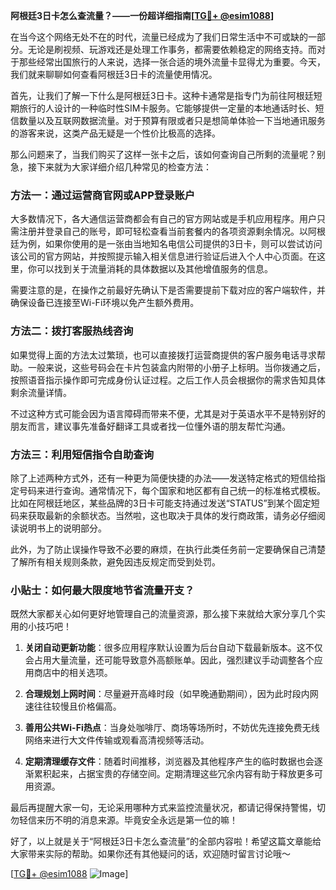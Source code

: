 **阿根廷3日卡怎么查流量？——一份超详细指南[[TG💪+ @esim1088](https://t.me/s/esim1088)]**

在当今这个网络无处不在的时代，流量已经成为了我们日常生活中不可或缺的一部分。无论是刷视频、玩游戏还是处理工作事务，都需要依赖稳定的网络支持。而对于那些经常出国旅行的人来说，选择一张合适的境外流量卡显得尤为重要。今天，我们就来聊聊如何查看阿根廷3日卡的流量使用情况。

首先，让我们了解一下什么是阿根廷3日卡。这种卡通常是指专门为前往阿根廷短期旅行的人设计的一种临时性SIM卡服务。它能够提供一定量的本地通话时长、短信数量以及互联网数据流量。对于预算有限或者只是想简单体验一下当地通讯服务的游客来说，这类产品无疑是一个性价比极高的选择。

那么问题来了，当我们购买了这样一张卡之后，该如何查询自己所剩的流量呢？别急，接下来就为大家详细介绍几种常见的检查方法：

### 方法一：通过运营商官网或APP登录账户

大多数情况下，各大通信运营商都会有自己的官方网站或是手机应用程序。用户只需注册并登录自己的账号，即可轻松查看当前套餐内的各项资源剩余情况。以阿根廷为例，如果你使用的是一张由当地知名电信公司提供的3日卡，则可以尝试访问该公司的官方网站，并按照提示输入相关信息进行验证后进入个人中心页面。在这里，你可以找到关于流量消耗的具体数据以及其他增值服务的信息。

需要注意的是，在操作之前最好先确认下是否需要提前下载对应的客户端软件，并确保设备已连接至Wi-Fi环境以免产生额外费用。

### 方法二：拨打客服热线咨询

如果觉得上面的方法太过繁琐，也可以直接拨打运营商提供的客户服务电话寻求帮助。一般来说，这些号码会在卡片包装盒内附带的小册子上标明。当你拨通之后，按照语音指示操作即可完成身份认证过程。之后工作人员会根据你的需求告知具体剩余流量详情。

不过这种方式可能会因为语言障碍而带来不便，尤其是对于英语水平不是特别好的朋友而言，建议事先准备好翻译工具或者找一位懂外语的朋友帮忙沟通。

### 方法三：利用短信指令自助查询

除了上述两种方式外，还有一种更为简便快捷的办法——发送特定格式的短信给指定号码来进行查询。通常情况下，每个国家和地区都有自己统一的标准格式模板。比如在阿根廷地区，某些品牌的3日卡可能支持通过发送“STATUS”到某个固定短码来获取最新的余额状态。当然啦，这也取决于具体的发行商政策，请务必仔细阅读说明书上的说明部分。

此外，为了防止误操作导致不必要的麻烦，在执行此类任务前一定要确保自己清楚了解所有相关规则条款，避免因违反规定而受到处罚。

### 小贴士：如何最大限度地节省流量开支？

既然大家都关心如何更好地管理自己的流量资源，那么接下来就给大家分享几个实用的小技巧吧！

1. **关闭自动更新功能**：很多应用程序默认设置为后台自动下载最新版本。这不仅会占用大量流量，还可能导致意外高额账单。因此，强烈建议手动调整各个应用商店中的相关选项。
   
2. **合理规划上网时间**：尽量避开高峰时段（如早晚通勤期间），因为此时段内网速往往较慢且价格偏高。
    
3. **善用公共Wi-Fi热点**：当身处咖啡厅、商场等场所时，不妨优先连接免费无线网络来进行大文件传输或观看高清视频等活动。
    
4. **定期清理缓存文件**：随着时间推移，浏览器及其他程序产生的临时数据也会逐渐累积起来，占据宝贵的存储空间。定期清理这些冗余内容有助于释放更多可用资源。

最后再提醒大家一句，无论采用哪种方式来监控流量状况，都请记得保持警惕，切勿轻信来历不明的消息来源。毕竟安全永远是第一位的嘛！

好了，以上就是关于“阿根廷3日卡怎么查流量”的全部内容啦！希望这篇文章能给大家带来实际的帮助。如果你还有其他疑问的话，欢迎随时留言讨论哦～ 

[[TG💪+ @esim1088](https://t.me/s/esim1088) ![Image](https://i.postimg.cc/4NQfJmqS/Snipaste-2025-05-13-00-14-12.png)]